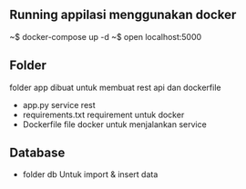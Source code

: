 ## Running appilasi menggunakan docker

~$ docker-compose up -d
~$ open localhost:5000

## Folder 

folder app dibuat untuk membuat rest api dan dockerfile
- app.py service rest
- requirements.txt requirement untuk docker
- Dockerfile file docker untuk menjalankan service

## Database

- folder db Untuk import & insert data
